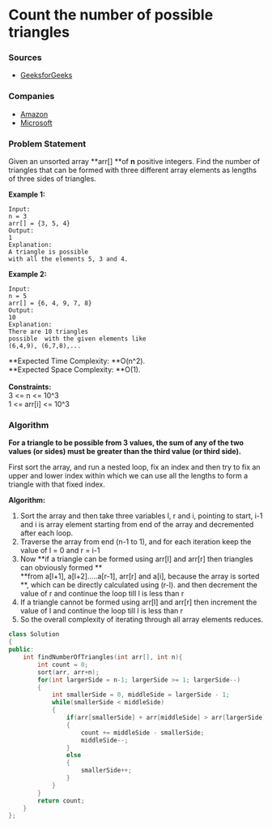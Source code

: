 # Count the number of possible triangles

### Sources

* [GeeksforGeeks](https://practice.geeksforgeeks.org/problems/count-possible-triangles-1587115620/1#)

### Companies

* [Amazon](../../company-based-lists/amazon.md)
* [Microsoft](../../company-based-lists/microsoft.md)

### Problem Statement

Given an unsorted array **arr\[] **of **n** positive integers. Find the number of triangles that can be formed with three different array elements as lengths of three sides of triangles. 

**Example 1:**

```
Input: 
n = 3
arr[] = {3, 5, 4}
Output: 
1
Explanation: 
A triangle is possible 
with all the elements 5, 3 and 4.
```

**Example 2:**

```
Input: 
n = 5
arr[] = {6, 4, 9, 7, 8}
Output: 
10
Explanation: 
There are 10 triangles
possible  with the given elements like
(6,4,9), (6,7,8),...
```

**Expected Time Complexity: **O(n^2).\
**Expected Space Complexity: **O(1).\
\
 **Constraints:**\
 3 <= n <= 10^3\
 1 <= arr\[i] <= 10^3

### Algorithm

**For a triangle to be possible from 3 values, the sum of any of the two values (or sides) must be greater than the third value (or third side).**

First sort the array, and run a nested loop, fix an index and then try to fix an upper and lower index within which we can use all the lengths to form a triangle with that fixed index.

**Algorithm:**

1. Sort the array and then take three variables l, r and i, pointing to start, i-1 and i is array element starting from end of the array and decremented after each loop.
2. Traverse the array from end (n-1 to 1), and for each iteration keep the value of l = 0 and r = i-1
3. Now **if a triangle can be formed using arr\[l] and arr\[r] then triangles can obviously formed **\
   **from a\[l+1], a\[l+2].....a\[r-1], arr\[r] and a\[i], because the array is sorted **, which can be directly calculated using (r-l). and then decrement the value of r and continue the loop till l is less than r
4. If a triangle cannot be formed using arr\[l] and arr\[r] then increment the value of l and continue the loop till l is less than r 
5. So the overall complexity of iterating through all array elements reduces.

```cpp
class Solution
{
public:
    int findNumberOfTriangles(int arr[], int n){
        int count = 0;
        sort(arr, arr+n);
        for(int largerSide = n-1; largerSide >= 1; largerSide--)
        {
            int smallerSide = 0, middleSide = largerSide - 1; 
            while(smallerSide < middleSide)
            {
                if(arr[smallerSide] + arr[middleSide] > arr[largerSide])
                {
                    count += middleSide - smallerSide;
                    middleSide--;
                }
                else
                {
                    smallerSide++;
                }
            }
        }
        return count;
    }
};
```
